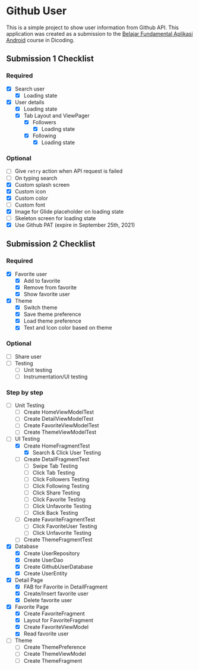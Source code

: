 # Github User

This is a simple project to show user information from Github API. This application was created as a submission to the [Belajar Fundamental Aplikasi Android](https://www.dicoding.com/academies/14/) course in Dicoding.

## Submission 1 Checklist

### Required

- [x] Search user
  - [x] Loading state
- [x] User details
  - [x] Loading state
  - [x] Tab Layout and ViewPager
    - [x] Followers
      - [x] Loading state
    - [x] Following
      - [x] Loading state

### Optional

- [ ] Give `retry` action when API request is failed
- [ ] On typing search
- [x] Custom splash screen
- [x] Custom icon
- [x] Custom color
- [ ] Custom font
- [x] Image for Glide placeholder on loading state
- [ ] Skeleton screen for loading state
- [x] Use Github PAT (expire in September 25th, 2021)

## Submission 2 Checklist

### Required

- [x] Favorite user
  - [x] Add to favorite
  - [x] Remove from favorite
  - [x] Show favorite user
- [x] Theme
  - [x] Switch theme
  - [x] Save theme preference
  - [x] Load theme preference
  - [x] Text and Icon color based on theme

### Optional

- [ ] Share user
- [ ] Testing
  - [ ] Unit testing
  - [ ] Instrumentation/UI testing

### Step by step

- [ ] Unit Testing
  - [ ] Create HomeViewModelTest
  - [ ] Create DetailViewModelTest
  - [ ] Create FavoriteViewModelTest
  - [ ] Create ThemeViewModelTest
- [ ] UI Testing
  - [x] Create HomeFragmentTest
    - [x] Search & Click User Testing
  - [ ] Create DetailFragmentTest
    - [ ] Swipe Tab Testing
    - [ ] Click Tab Testing
    - [ ] Click Followers Testing
    - [ ] Click Following Testing
    - [ ] Click Share Testing
    - [ ] Click Favorite Testing
    - [ ] Click Unfavorite Testing
    - [ ] Click Back Testing
  - [ ] Create FavoriteFragmentTest
    - [ ] Click FavoriteUser Testing
    - [ ] Click Unfavorite Testing
  - [ ] Create ThemeFragmentTest
- [x] Database
  - [x] Create UserRepository
  - [x] Create UserDao
  - [x] Create GithubUserDatabase
  - [x] Create UserEntity
- [x] Detail Page
  - [x] FAB for Favorite in DetailFragment
  - [x] Create/Insert favorite user
  - [x] Delete favorite user
- [x] Favorite Page
  - [x] Create FavoriteFragment
  - [x] Layout for FavoriteFragment
  - [x] Create FavoriteViewModel
  - [x] Read favorite user
- [ ] Theme
  - [ ] Create ThemePreference
  - [ ] Create ThemeViewModel
  - [ ] Create ThemeFragment